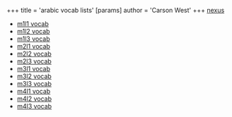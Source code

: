 +++
 title = 'arabic vocab lists'
[params]
	author = 'Carson West'
+++
[nexus](./../nexus/)

- [m1l1 vocab](./../m1l1-vocab/)
- [m1l2 vocab](./../m1l2-vocab/)
- [m1l3 vocab](./../m1l3-vocab/)
- [m2l1 vocab](./../m2l1-vocab/)
- [m2l2 vocab](./../m2l2-vocab/)
- [m2l3 vocab](./../m2l3-vocab/)
- [m3l1 vocab](./../m3l1-vocab/)
- [m3l2 vocab](./../m3l2-vocab/)
- [m3l3 vocab](./../m3l3-vocab/)
- [m4l1 vocab](./../m4l1-vocab/)
- [m4l2 vocab](./../m4l2-vocab/)
- [m4l3 vocab](./../m4l3-vocab/)

